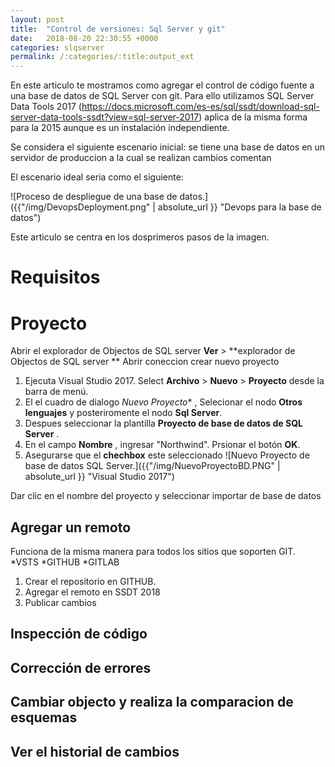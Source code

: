 ```yaml
---
layout: post
title:  "Control de versiones: Sql Server y git"
date:   2018-08-20 22:30:55 +0000
categories: slqserver
permalink: /:categories/:title:output_ext
---
```


En este articulo te mostramos como agregar el control de código fuente a una base de datos de SQL Server con git.
Para ello utilizamos SQL Server Data Tools 2017 (https://docs.microsoft.com/es-es/sql/ssdt/download-sql-server-data-tools-ssdt?view=sql-server-2017)
aplica de la misma forma para la 2015 aunque  es un instalación independiente.

Se considera el siguiente escenario inicial: 
se tiene una base de datos en un servidor de produccion a la cual se realizan cambios comentan

El escenario ideal seria como el siguiente:

![Proceso de despliegue de una base de datos.]({{"/img/DevopsDeployment.png" | absolute_url }} "Devops para la base de datos")

Este articulo se centra en los dosprimeros pasos de la imagen.


# Requisitos

# Proyecto

Abrir el explorador de Objectos de SQL server   **Ver** > **explorador de Objectos de SQL server **
Abrir coneccion 
crear nuevo proyecto

1. Ejecuta Visual Studio 2017. Select **Archivo** > **Nuevo** > **Proyecto** desde la barra de menú. 
2. El el cuadro de dialogo *Nuevo Proyecto** , Selecionar el nodo **Otros lenguajes**  y posteriromente el nodo **Sql Server**. 
3. Despues seleccionar la plantilla **Proyecto de base de datos de SQL Server** . 
4. En el campo  **Nombre** , ingresar "Northwind". Prsionar el botón **OK**.
5. Asegurarse que el __chechbox__ este seleccionado
![Nuevo Proyecto de base de datos SQL Server.]({{"/img/NuevoProyectoBD.PNG" | absolute_url }} "Visual Studio 2017")

Dar clic en el nombre del proyecto y seleccionar importar de base de datos

## Agregar un remoto

Funciona de la misma manera para todos los sitios que soporten GIT. 
 *VSTS
 *GITHUB
 *GITLAB
 
 1. Crear el repositorio en GITHUB.
 2. Agregar el remoto en SSDT 2018
 3. Publicar cambios
 


## Inspección de código
## Corrección de errores
## Cambiar objecto y realiza la comparacion de esquemas
## Ver el historial de cambios
